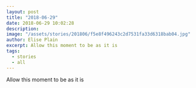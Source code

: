 ```yaml
---
layout: post
title: "2018-06-29"
date: 2018-06-29 10:02:28
description: 
image: "/assets/stories/201806/f5e8f496243c2d7531fa33d6318bab04.jpg"
author: Elise Plain
excerpt: Allow this moment to be as it is
tags: 
  - stories
  - all
---
```


Allow this moment to be as it is
<p></p>
